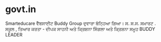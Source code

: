 # govt.in
Smarteducare ਵੈੱਬਸਾਈਟ Buddy Group ਦੁਵਾਰਾ ਬੰਨ੍ਹਿਆ ਗਿਆ। ਸ. ਸ.ਸ. ਸਮਾਰਟ . ਸਕੂਲ , ਤਿਆਰ ਕਰਤਾ - ਦੀਪਕ ਸਾਹਨੀ ਅਤੇ ਕ੍ਰਿਸ਼ਨਾ ਸਿੰਗਲਾ ਅਤੇ ਕ੍ਰਿਸ਼ਨਾ ਸਮੂਹ BUDDY LEADER
